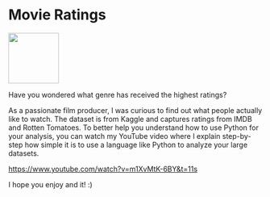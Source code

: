 # Movie Ratings 


<img src="https://user-images.githubusercontent.com/49343277/117002141-2c753600-acb1-11eb-9cdb-5cddb3c9d592.png" width="100">

Have you wondered what genre has received the highest ratings?

As a passionate film producer, I was curious to find out what people actually like to watch.
The dataset is from Kaggle and captures ratings from IMDB and Rotten Tomatoes.
To better help you understand how to use Python for your analysis, you can watch my YouTube video
where I explain step-by-step how simple it is to use a language like Python to analyze your large datasets.

https://www.youtube.com/watch?v=m1XvMtK-6BY&t=11s

I hope you enjoy and it! :)


